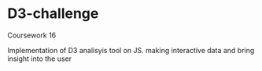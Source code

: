 # D3-challenge

Coursework 16

Implementation of D3 analisyis tool on JS. making interactive data and bring insight into the user